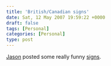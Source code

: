 ```yaml
---
title: 'British/Canadian signs'
date: Sat, 12 May 2007 19:59:22 +0000
draft: false
tags: [Personal]
categories: [Personal]
type: post
---
```


[Jason](http://glutt.com) posted some really funny [signs](http://glutt.com/2007/05/10/general/britishcanadian-signs/#more-32).